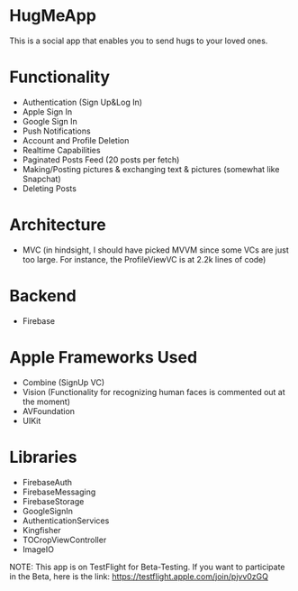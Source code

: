 # HugMeApp

This is a social app that enables you to send hugs to your loved ones. 

# Functionality
- Authentication (Sign Up&Log In)
- Apple Sign In
- Google Sign In
- Push Notifications
- Account and Profile Deletion
- Realtime Capabilities
- Paginated Posts Feed (20 posts per fetch)
- Making/Posting pictures & exchanging text & pictures (somewhat like Snapchat)
- Deleting Posts

# Architecture
- MVC (in hindsight, I should have picked MVVM since some VCs are just too large. For instance, the ProfileViewVC is at 2.2k lines of code)

# Backend
- Firebase

# Apple Frameworks Used
- Combine (SignUp VC)
- Vision (Functionality for recognizing human faces is commented out at the moment)
- AVFoundation
- UIKit

# Libraries
- FirebaseAuth
- FirebaseMessaging
- FirebaseStorage
- GoogleSignIn
- AuthenticationServices
- Kingfisher
- TOCropViewController
- ImageIO

NOTE: This app is on TestFlight for Beta-Testing. If you want to participate in the Beta, here is the link: https://testflight.apple.com/join/pjvv0zGQ
